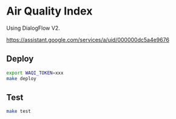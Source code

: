 # Air Quality Index

Using DialogFlow V2.

https://assistant.google.com/services/a/uid/000000dc5a4e9676

## Deploy

```bash
export WAQI_TOKEN=xxx
make deploy
```

## Test

```bash
make test
```